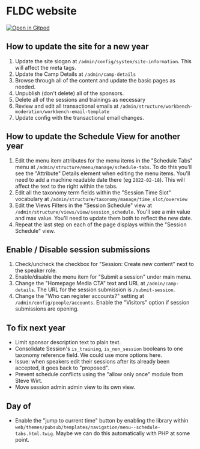 # FLDC website

[![Open in Gitpod](https://gitpod.io/button/open-in-gitpod.svg)](https://gitpod.io/from-referrer/)

## How to update the site for a new year

1. Update the site slogan at `/admin/config/system/site-information`. This will affect the meta tags.
2. Update the Camp Details at `/admin/camp-details`
3. Browse through all of the content and update the basic pages as needed.
4. Unpublish (don't delete) all of the sponsors.
5. Delete all of the sessions and trainings as necessary
6. Review and edit all transactional emails at `/admin/structure/workbench-moderation/workbench-email-template`
7. Update config with the transactional email changes.

## How to update the Schedule View for another year

1. Edit the menu item attributes for the menu items in the "Schedule Tabs" menu at `/admin/structure/menu/manage/schedule-tabs`. To do this you'll see the "Attribute" Details element when editing the menu items. You'll need to add a machine readable date there (eg `2022-02-18`). This will affect the text to the right within the tabs.
2. Edit all the taxonomy term fields within the "Session Time Slot" vocabulary at `/admin/structure/taxonomy/manage/time_slot/overview`
3. Edit the Views Filters in the "Session Schedule" view at `/admin/structure/views/view/session_schedule`. You'll see a min value and max value. You'll need to update them both to reflect the new date.
4. Repeat the last step on each of the page displays within the "Session Schedule" view.

## Enable / Disable session submissions

1. Check/uncheck the checkbox for "Session: Create new content" next to the speaker role.
2. Enable/disable the menu item for "Submit a session" under main menu.
3. Change the "Homepage Media CTA" text and URL at `/admin/camp-details`. The URL for the session submission is  `/submit-session`.
4. Change the "Who can register accounts?" setting at `/admin/config/people/accounts`. Enable the "Visitors" option if session submissions are opening.

## To fix next year
 - Limit sponsor description text to plain text.
 - Consolidate Session's `is_training`, `is_non_session` booleans to one taxonomy reference field. We could use more options here.
 - Issue: when speakers edit their sessions after its already been accepted, it goes back to "proposed".
 - Prevent schedule conflicts using the "allow only once" module from Steve Wirt.
 - Move session admin admin view to its own view.

## Day of
 - Enable the "jump to current time" button by enabling the library within `web/themes/pubsub/templates/navigation/menu--schedule-tabs.html.twig`. Maybe we can do this automatically with PHP at some point.
